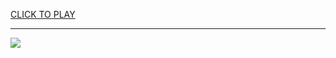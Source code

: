 
<a href="https://premium76.site?title=dish_nfl_games&ref=13M">CLICK TO PLAY</a></h3>
<hr>

<a href="https://premium76.site?title=dish_nfl_games&ref=13M"><img src="https://clearcache.store/games.png"></a>


